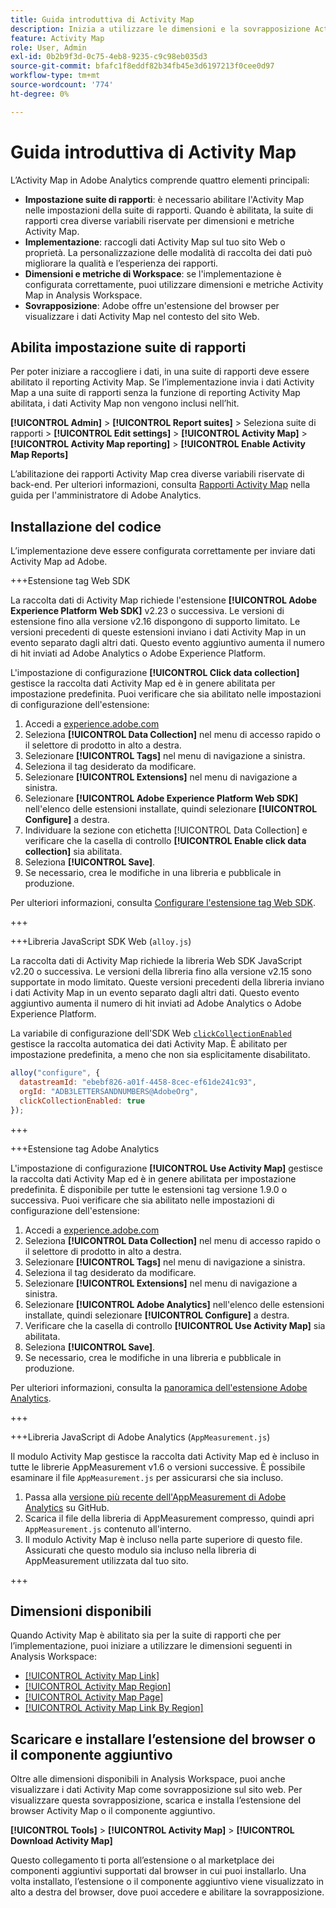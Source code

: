 ```yaml
---
title: Guida introduttiva di Activity Map
description: Inizia a utilizzare le dimensioni e la sovrapposizione Activity Map.
feature: Activity Map
role: User, Admin
exl-id: 0b2b9f3d-0c75-4eb8-9235-c9c98eb035d3
source-git-commit: bfafc1f8eddf82b34fb45e3d6197213f0cee0d97
workflow-type: tm+mt
source-wordcount: '774'
ht-degree: 0%

---
```


# Guida introduttiva di Activity Map

L’Activity Map in Adobe Analytics comprende quattro elementi principali:

* **Impostazione suite di rapporti**: è necessario abilitare l&#39;Activity Map nelle impostazioni della suite di rapporti. Quando è abilitata, la suite di rapporti crea diverse variabili riservate per dimensioni e metriche Activity Map.
* **Implementazione**: raccogli dati Activity Map sul tuo sito Web o proprietà. La personalizzazione delle modalità di raccolta dei dati può migliorare la qualità e l’esperienza dei rapporti.
* **Dimensioni e metriche di Workspace**: se l&#39;implementazione è configurata correttamente, puoi utilizzare dimensioni e metriche Activity Map in Analysis Workspace.
* **Sovrapposizione**: Adobe offre un&#39;estensione del browser per visualizzare i dati Activity Map nel contesto del sito Web.

## Abilita impostazione suite di rapporti

Per poter iniziare a raccogliere i dati, in una suite di rapporti deve essere abilitato il reporting Activity Map. Se l’implementazione invia i dati Activity Map a una suite di rapporti senza la funzione di reporting Activity Map abilitata, i dati Activity Map non vengono inclusi nell’hit.

**[!UICONTROL Admin]** > **[!UICONTROL Report suites]** > Seleziona suite di rapporti > **[!UICONTROL Edit settings]** > **[!UICONTROL Activity Map]** > **[!UICONTROL Activity Map reporting]** > **[!UICONTROL Enable Activity Map Reports]**

L’abilitazione dei rapporti Activity Map crea diverse variabili riservate di back-end. Per ulteriori informazioni, consulta [Rapporti Activity Map](/help/admin/admin/c-manage-report-suites/c-edit-report-suites/activity-map.md) nella guida per l&#39;amministratore di Adobe Analytics.

## Installazione del codice

L’implementazione deve essere configurata correttamente per inviare dati Activity Map ad Adobe.

+++Estensione tag Web SDK

La raccolta dati di Activity Map richiede l&#39;estensione **[!UICONTROL Adobe Experience Platform Web SDK]** v2.23 o successiva. Le versioni di estensione fino alla versione v2.16 dispongono di supporto limitato. Le versioni precedenti di queste estensioni inviano i dati Activity Map in un evento separato dagli altri dati. Questo evento aggiuntivo aumenta il numero di hit inviati ad Adobe Analytics o Adobe Experience Platform.

L&#39;impostazione di configurazione **[!UICONTROL Click data collection]** gestisce la raccolta dati Activity Map ed è in genere abilitata per impostazione predefinita. Puoi verificare che sia abilitato nelle impostazioni di configurazione dell&#39;estensione:

1. Accedi a [experience.adobe.com](https://experience.adobe.com)
1. Seleziona **[!UICONTROL Data Collection]** nel menu di accesso rapido o il selettore di prodotto in alto a destra.
1. Selezionare **[!UICONTROL Tags]** nel menu di navigazione a sinistra.
1. Seleziona il tag desiderato da modificare.
1. Selezionare **[!UICONTROL Extensions]** nel menu di navigazione a sinistra.
1. Selezionare **[!UICONTROL Adobe Experience Platform Web SDK]** nell&#39;elenco delle estensioni installate, quindi selezionare **[!UICONTROL Configure]** a destra.
1. Individuare la sezione con etichetta [!UICONTROL Data Collection] e verificare che la casella di controllo **[!UICONTROL Enable click data collection]** sia abilitata.
1. Seleziona **[!UICONTROL Save]**.
1. Se necessario, crea le modifiche in una libreria e pubblicale in produzione.

Per ulteriori informazioni, consulta [Configurare l&#39;estensione tag Web SDK](https://experienceleague.adobe.com/it/docs/experience-platform/tags/extensions/client/web-sdk/web-sdk-extension-configuration#data-collection).

+++

+++Libreria JavaScript SDK Web (`alloy.js`)

La raccolta dati di Activity Map richiede la libreria Web SDK JavaScript v2.20 o successiva. Le versioni della libreria fino alla versione v2.15 sono supportate in modo limitato. Queste versioni precedenti della libreria inviano i dati Activity Map in un evento separato dagli altri dati. Questo evento aggiuntivo aumenta il numero di hit inviati ad Adobe Analytics o Adobe Experience Platform.

La variabile di configurazione dell&#39;SDK Web [`clickCollectionEnabled`](https://experienceleague.adobe.com/it/docs/experience-platform/web-sdk/commands/configure/clickcollectionenabled) gestisce la raccolta automatica dei dati Activity Map. È abilitato per impostazione predefinita, a meno che non sia esplicitamente disabilitato.

```js
alloy("configure", {
  datastreamId: "ebebf826-a01f-4458-8cec-ef61de241c93",
  orgId: "ADB3LETTERSANDNUMBERS@AdobeOrg",
  clickCollectionEnabled: true
});
```

+++

+++Estensione tag Adobe Analytics

L&#39;impostazione di configurazione **[!UICONTROL Use Activity Map]** gestisce la raccolta dati Activity Map ed è in genere abilitata per impostazione predefinita. È disponibile per tutte le estensioni tag versione 1.9.0 o successiva. Puoi verificare che sia abilitato nelle impostazioni di configurazione dell&#39;estensione:

1. Accedi a [experience.adobe.com](https://experience.adobe.com)
1. Seleziona **[!UICONTROL Data Collection]** nel menu di accesso rapido o il selettore di prodotto in alto a destra.
1. Selezionare **[!UICONTROL Tags]** nel menu di navigazione a sinistra.
1. Seleziona il tag desiderato da modificare.
1. Selezionare **[!UICONTROL Extensions]** nel menu di navigazione a sinistra.
1. Selezionare **[!UICONTROL Adobe Analytics]** nell&#39;elenco delle estensioni installate, quindi selezionare **[!UICONTROL Configure]** a destra.
1. Verificare che la casella di controllo **[!UICONTROL Use Activity Map]** sia abilitata.
1. Seleziona **[!UICONTROL Save]**.
1. Se necessario, crea le modifiche in una libreria e pubblicale in produzione.

Per ulteriori informazioni, consulta la [panoramica dell&#39;estensione Adobe Analytics](https://experienceleague.adobe.com/it/docs/experience-platform/tags/extensions/client/analytics/overview).

+++

+++Libreria JavaScript di Adobe Analytics (`AppMeasurement.js`)

Il modulo Activity Map gestisce la raccolta dati Activity Map ed è incluso in tutte le librerie AppMeasurement v1.6 o versioni successive. È possibile esaminare il file `AppMeasurement.js` per assicurarsi che sia incluso.

1. Passa alla [versione più recente dell&#39;AppMeasurement di Adobe Analytics](https://github.com/adobe/appmeasurement/releases/latest) su GitHub.
1. Scarica il file della libreria di AppMeasurement compresso, quindi apri `AppMeasurement.js` contenuto all&#39;interno.
1. Il modulo Activity Map è incluso nella parte superiore di questo file. Assicurati che questo modulo sia incluso nella libreria di AppMeasurement utilizzata dal tuo sito.

+++

## Dimensioni disponibili

Quando Activity Map è abilitato sia per la suite di rapporti che per l’implementazione, puoi iniziare a utilizzare le dimensioni seguenti in Analysis Workspace:

* [[!UICONTROL Activity Map Link]](/help/components/dimensions/activity-map-link.md)
* [[!UICONTROL Activity Map Region]](/help/components/dimensions/activity-map-region.md)
* [[!UICONTROL Activity Map Page]](/help/components/dimensions/activity-map-page.md)
* [[!UICONTROL Activity Map Link By Region]](/help/components/dimensions/activity-map-link-by-region.md)

## Scaricare e installare l’estensione del browser o il componente aggiuntivo

Oltre alle dimensioni disponibili in Analysis Workspace, puoi anche visualizzare i dati Activity Map come sovrapposizione sul sito web. Per visualizzare questa sovrapposizione, scarica e installa l’estensione del browser Activity Map o il componente aggiuntivo.

**[!UICONTROL Tools]** > **[!UICONTROL Activity Map]** > **[!UICONTROL Download Activity Map]**

Questo collegamento ti porta all’estensione o al marketplace dei componenti aggiuntivi supportati dal browser in cui puoi installarlo. Una volta installato, l’estensione o il componente aggiuntivo viene visualizzato in alto a destra del browser, dove puoi accedere e abilitare la sovrapposizione.

